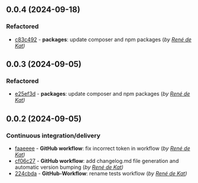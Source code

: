 ## 0.0.4 (2024-09-18)

### Refactored

- [c83c492](c83c49260cceb9dbfac0e3924eb881c143f1e1bf) - **packages**:  update composer and npm packages (*by [René de Kat](mailto:info@9lives-development.com))*

## 0.0.3 (2024-09-05)

### Refactored

- [e25ef3d](e25ef3d8ed1860ff90cb51059cb5184ec666a950) - **packages**:  update composer and npm packages (*by [René de Kat](mailto:info@9lives-development.com))*

## 0.0.2 (2024-09-05)

### Continuous integration/delivery

- [faaeeee](faaeeee1ab620f16dcc09945c793b9e9ee2d7eba) - **GitHub workflow**:  fix incorrect token in workflow (*by [René de Kat](mailto:info@9lives-development.com))*
- [cf06c27](cf06c27412bafb613ade9f08bdd66486f50de778) - **GitHub workflow**:  add changelog.md file generation and automatic version bumping (*by [René de Kat](mailto:info@9lives-development.com))*
- [224cbda](224cbda3f8e7d4ec7e8e55fa1ad555b413a00eea) - **GitHub-Workflow**:  rename tests workflow (*by [René de Kat](mailto:info@9lives-development.com))*
